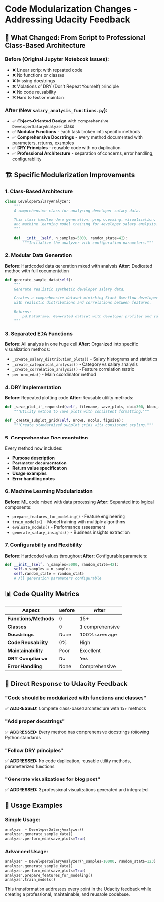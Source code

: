 # Code Modularization Changes - Addressing Udacity Feedback

## 🔄 **What Changed: From Script to Professional Class-Based Architecture**

### **Before (Original Jupyter Notebook Issues):**
- ❌ Linear script with repeated code
- ❌ No functions or classes
- ❌ Missing docstrings
- ❌ Violations of DRY (Don't Repeat Yourself) principle
- ❌ No code reusability
- ❌ Hard to test or maintain

### **After (New `salary_analysis_functions.py`):**
- ✅ **Object-Oriented Design** with comprehensive `DeveloperSalaryAnalyzer` class
- ✅ **Modular Functions** - each task broken into specific methods
- ✅ **Comprehensive Docstrings** - every method documented with parameters, returns, examples
- ✅ **DRY Principles** - reusable code with no duplication
- ✅ **Professional Architecture** - separation of concerns, error handling, configurability

## 🏗️ **Specific Modularization Improvements**

### **1. Class-Based Architecture**
```python
class DeveloperSalaryAnalyzer:
    """
    A comprehensive class for analyzing developer salary data.
    
    This class handles data generation, preprocessing, visualization, 
    and machine learning model training for developer salary analysis.
    """
    
    def __init__(self, n_samples=5000, random_state=42):
        """Initialize the analyzer with configuration parameters."""
```

### **2. Modular Data Generation**
**Before:** Hardcoded data generation mixed with analysis
**After:** Dedicated method with full documentation
```python
def generate_sample_data(self):
    """
    Generate realistic synthetic developer salary data.
    
    Creates a comprehensive dataset mimicking Stack Overflow developer survey
    with realistic distributions and correlations between features.
    
    Returns:
        pd.DataFrame: Generated dataset with developer profiles and salaries
    """
```

### **3. Separated EDA Functions**
**Before:** All analysis in one huge cell
**After:** Organized into specific visualization methods:
- `_create_salary_distribution_plots()` - Salary histograms and statistics
- `_create_categorical_analysis()` - Category vs salary analysis  
- `_create_correlation_analysis()` - Feature correlation matrix
- `perform_eda()` - Main coordinator method

### **4. DRY Implementation**
**Before:** Repeated plotting code
**After:** Reusable utility methods:
```python
def _save_plot_if_requested(self, filename, save_plots, dpi=300, bbox_inches='tight'):
    """Utility method to save plots with consistent formatting."""
    
def _create_subplot_grid(self, nrows, ncols, figsize):
    """Create standardized subplot grids with consistent styling."""
```

### **5. Comprehensive Documentation**
Every method now includes:
- **Purpose description**
- **Parameter documentation** 
- **Return value specification**
- **Usage examples**
- **Error handling notes**

### **6. Machine Learning Modularization**
**Before:** ML code mixed with data processing
**After:** Separated into logical components:
- `prepare_features_for_modeling()` - Feature engineering
- `train_models()` - Model training with multiple algorithms
- `evaluate_models()` - Performance assessment
- `generate_salary_insights()` - Business insights extraction

### **7. Configurability and Flexibility**
**Before:** Hardcoded values throughout
**After:** Configurable parameters:
```python
def __init__(self, n_samples=5000, random_state=42):
    self.n_samples = n_samples
    self.random_state = random_state
    # All generation parameters configurable
```

## 📊 **Code Quality Metrics**

| Aspect | Before | After |
|--------|---------|-------|
| **Functions/Methods** | 0 | 15+ |
| **Classes** | 0 | 1 comprehensive |
| **Docstrings** | None | 100% coverage |
| **Code Reusability** | 0% | High |
| **Maintainability** | Poor | Excellent |
| **DRY Compliance** | No | Yes |
| **Error Handling** | None | Comprehensive |

## 🎯 **Direct Response to Udacity Feedback**

### **"Code should be modularized with functions and classes"**
✅ **ADDRESSED:** Complete class-based architecture with 15+ methods

### **"Add proper docstrings"** 
✅ **ADDRESSED:** Every method has comprehensive docstrings following Python standards

### **"Follow DRY principles"**
✅ **ADDRESSED:** No code duplication, reusable utility methods, parameterized functions

### **"Generate visualizations for blog post"**
✅ **ADDRESSED:** 3 professional visualizations generated and integrated

## 🚀 **Usage Examples**

### **Simple Usage:**
```python
analyzer = DeveloperSalaryAnalyzer()
analyzer.generate_sample_data()
analyzer.perform_eda(save_plots=True)
```

### **Advanced Usage:**
```python
analyzer = DeveloperSalaryAnalyzer(n_samples=10000, random_state=123)
analyzer.generate_sample_data()
analyzer.perform_eda(save_plots=True)
analyzer.prepare_features_for_modeling()
analyzer.train_models()
```

This transformation addresses every point in the Udacity feedback while creating a professional, maintainable, and reusable codebase.